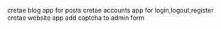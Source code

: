cretae blog app for posts
cretae accounts app for login,logout,register
cretae website app
add captcha to admin form
